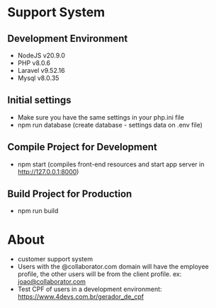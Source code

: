 # Support System

## Development Environment
  - NodeJS v20.9.0
  - PHP v8.0.6
  - Laravel v9.52.16
  - Mysql v8.0.35

## Initial settings
 - Make sure you have the same settings in your php.ini file
 - npm run database (create database - settings data on .env file)

## Compile Project for Development
 - npm start (compiles front-end resources and start app server in http://127.0.0.1:8000)

## Build Project for Production
 - npm run build

# About
  - customer support system
  - Users with the @collaborator.com domain will have the employee profile, the other users will be from the client profile. ex: joao@collaborator.com
  - Test CPF of users in a development environment: https://www.4devs.com.br/gerador_de_cpf 